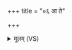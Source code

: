+++
title = "०६ आ ते"

+++
<details><summary>मूलम् (VS)</summary>

आ ते॑ प्रा॒णं सु॑वामसि॒ परा॒ यक्ष्मं॑ सुवामि ते। आयु॑र्नो वि॒श्वतो॑ दधद॒यम॒ग्निर्वरे॑ण्यः ॥
</details>